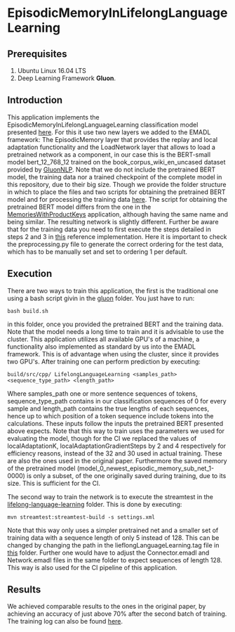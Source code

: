 <!-- (c) https://github.com/MontiCore/monticore -->
# EpisodicMemoryInLifelongLanguageLearning

## Prerequisites
1. Ubuntu Linux 16.04 LTS
3. Deep Learning Framework **Gluon**.

## Introduction
This application implements the EpisodicMemoryInLifelongLanguageLearning classification model presented [here](https://papers.nips.cc/paper/9471-episodic-memory-in-lifelong-language-learning.pdf). 
For this it use two new layers we added to the EMADL framework: The EpisodicMemory layer that provides the replay and local adaptation functionality and the LoadNetwork layer that allows to load a pretrained network as a component, in our case this is the BERT-small model bert_12_768_12 trained on the book_corpus_wiki_en_uncased dataset provided by [GluonNLP](https://nlp.gluon.ai/model_zoo/bert/index.html). 
Note that we do not include the pretrained BERT model, the training data nor a trained checkpoint of the complete model in this repository, due to their big size. Though we provide the folder structure in which to place the files and two scripts for obtaining the pretrained BERT model and for processing the training data [here](https://git.rwth-aachen.de/monticore/EmbeddedMontiArc/applications/lifelonglanguagelearning/-/blob/master/additional_material). The script for obtaining the pretrained BERT model differs from the one in the [MemoriesWithProductKeys](https://git.rwth-aachen.de/monticore/EmbeddedMontiArc/applications/memorieswithproductkeys) application, although having the same name and being similar. The resulting network is slightly different. Further be aware that for the training data you need to first execute the steps detailed in steps 2 and 3 in [this](https://github.com/h3lio5/episodic-lifelong-learning) reference implementation. Here it is important to check the preprocessing.py file to generate the correct ordering for the test data, which has to be manually set and set to ordering 1 per default. 

## Execution
There are two ways to train this application, the first is the traditional one using a bash script givin in the [gluon](https://git.rwth-aachen.de/monticore/EmbeddedMontiArc/applications/lifelonglanguagelearning/-/blob/master/gluon) folder. You just have to run:
```
bash build.sh
```
in this folder, once you provided the pretrained BERT and the training data. Note that the model needs a long time to train and it is advisable to use the cluster. This application utilizes all available GPU's of a machine, a functionality also implemented as standard by us into the EMADL framework. This is of advantage when using the cluster, since it provides two GPU's. 
After training one can perform prediction by executing:
```
build/src/cpp/ LifelongLanguageLearning <samples_path> <sequence_type_path> <length_path>
```
Where samples_path one or more sentence sequences of tokens, sequence_type_path contains in our classification sequences of 0 for every sample and length_path contains the true lengths of each sequences, hence up to which position of a token sequence include tokens into the calculations. These inputs follow the inputs the pretrained BERT presented above expects. 
Note that this way to train uses the parameters we used for evaluating the model, though for the CI we replaced the values of localAdaptationK, localAdaptationGradientSteps by 2 and 4 respectively for efficiency reasons, instead of the 32 and 30 used in actual training. These are also the ones used in the original paper. 
Furthermore the saved memory of the pretrained model (model_0_newest_episodic_memory_sub_net_1-0000) is only a subset, of the one originally saved during training, due to its size. This is sufficient for the CI. 

The second way to train the network is to execute the streamtest in the [lifelong-language-learning](https://git.rwth-aachen.de/monticore/EmbeddedMontiArc/applications/lifelonglanguagelearning/-/blob/main/lifelong-language-learning) folder. This is done by executing:
```
mvn streamtest:streamtest-build -s settings.xml
```
Note that this way only uses a simpler pretrained net and a smaller set of training data with a sequence length of only 5 instead of 128.
This can be changed by changing the path in the lieflongLanguageLearning.tag file in [this](https://git.rwth-aachen.de/monticore/EmbeddedMontiArc/applications/lifelonglanguagelearning/-/blob/master/lifelong-language-learning/src/main/ema/emadl/models/lifelongLanguageLearning) folder. Further one would have to adjust the Connector.emadl and Network.emadl files in the same folder to expect sequences of length 128. 
This way is also used for the CI pipeline of this application.

## Results
We achieved comparable results to the ones in the original paper, by achieving an accuracy of just above 70% after the second batch of training. The training log can also be found [here](https://git.rwth-aachen.de/monticore/EmbeddedMontiArc/applications/lifelonglanguagelearning/-/blob/master/additional_material).
